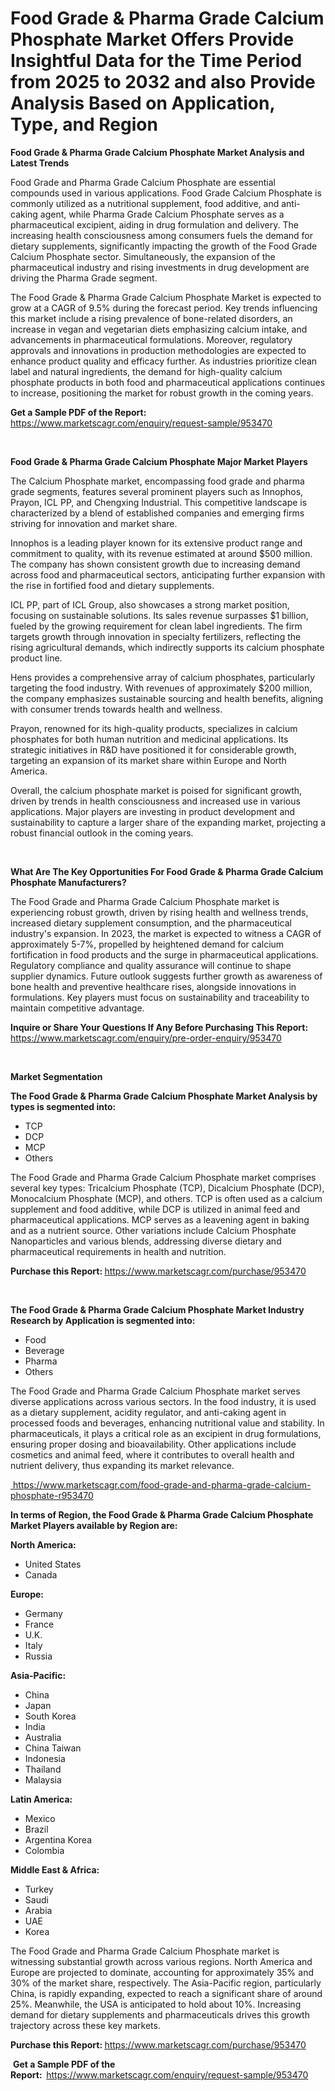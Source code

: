 <p><h1>Food Grade & Pharma Grade Calcium Phosphate Market Offers Provide Insightful Data for the Time Period from 2025 to 2032 and also Provide Analysis Based on Application, Type, and Region</h1></p><p><strong>Food Grade & Pharma Grade Calcium Phosphate Market Analysis and Latest Trends</strong></p>
<p><p>Food Grade and Pharma Grade Calcium Phosphate are essential compounds used in various applications. Food Grade Calcium Phosphate is commonly utilized as a nutritional supplement, food additive, and anti-caking agent, while Pharma Grade Calcium Phosphate serves as a pharmaceutical excipient, aiding in drug formulation and delivery. The increasing health consciousness among consumers fuels the demand for dietary supplements, significantly impacting the growth of the Food Grade Calcium Phosphate sector. Simultaneously, the expansion of the pharmaceutical industry and rising investments in drug development are driving the Pharma Grade segment.</p><p>The Food Grade & Pharma Grade Calcium Phosphate Market is expected to grow at a CAGR of 9.5% during the forecast period. Key trends influencing this market include a rising prevalence of bone-related disorders, an increase in vegan and vegetarian diets emphasizing calcium intake, and advancements in pharmaceutical formulations. Moreover, regulatory approvals and innovations in production methodologies are expected to enhance product quality and efficacy further. As industries prioritize clean label and natural ingredients, the demand for high-quality calcium phosphate products in both food and pharmaceutical applications continues to increase, positioning the market for robust growth in the coming years.</p></p>
<p><strong>Get a Sample PDF of the Report:&nbsp;</strong> <a href="https://www.marketscagr.com/enquiry/request-sample/953470?utm_campaign=2110&utm_medium=2&utm_source=Github&utm_content=ia&utm_term=18042025&utm_id=food-grade-pharma-grade-calcium-phosphate">https://www.marketscagr.com/enquiry/request-sample/953470</a></p>
<p>&nbsp;</p>
<p><strong>Food Grade & Pharma Grade Calcium Phosphate Major Market Players</strong></p>
<p><p>The Calcium Phosphate market, encompassing food grade and pharma grade segments, features several prominent players such as Innophos, Prayon, ICL PP, and Chengxing Industrial. This competitive landscape is characterized by a blend of established companies and emerging firms striving for innovation and market share. </p><p>Innophos is a leading player known for its extensive product range and commitment to quality, with its revenue estimated at around $500 million. The company has shown consistent growth due to increasing demand across food and pharmaceutical sectors, anticipating further expansion with the rise in fortified food and dietary supplements. </p><p>ICL PP, part of ICL Group, also showcases a strong market position, focusing on sustainable solutions. Its sales revenue surpasses $1 billion, fueled by the growing requirement for clean label ingredients. The firm targets growth through innovation in specialty fertilizers, reflecting the rising agricultural demands, which indirectly supports its calcium phosphate product line.</p><p>Hens provides a comprehensive array of calcium phosphates, particularly targeting the food industry. With revenues of approximately $200 million, the company emphasizes sustainable sourcing and health benefits, aligning with consumer trends towards health and wellness.</p><p>Prayon, renowned for its high-quality products, specializes in calcium phosphates for both human nutrition and medicinal applications. Its strategic initiatives in R&D have positioned it for considerable growth, targeting an expansion of its market share within Europe and North America.</p><p>Overall, the calcium phosphate market is poised for significant growth, driven by trends in health consciousness and increased use in various applications. Major players are investing in product development and sustainability to capture a larger share of the expanding market, projecting a robust financial outlook in the coming years.</p></p>
<p>&nbsp;</p>
<p><strong>What Are The Key Opportunities For Food Grade & Pharma Grade Calcium Phosphate Manufacturers?</strong></p>
<p><p>The Food Grade and Pharma Grade Calcium Phosphate market is experiencing robust growth, driven by rising health and wellness trends, increased dietary supplement consumption, and the pharmaceutical industry's expansion. In 2023, the market is expected to witness a CAGR of approximately 5-7%, propelled by heightened demand for calcium fortification in food products and the surge in pharmaceutical applications. Regulatory compliance and quality assurance will continue to shape supplier dynamics. Future outlook suggests further growth as awareness of bone health and preventive healthcare rises, alongside innovations in formulations. Key players must focus on sustainability and traceability to maintain competitive advantage.</p></p>
<p><strong>Inquire or Share Your Questions If Any Before Purchasing This Report:</strong> <a href="https://www.marketscagr.com/enquiry/pre-order-enquiry/953470?utm_campaign=2110&utm_medium=2&utm_source=Github&utm_content=ia&utm_term=18042025&utm_id=food-grade-pharma-grade-calcium-phosphate">https://www.marketscagr.com/enquiry/pre-order-enquiry/953470</a></p>
<p>&nbsp;</p>
<p><strong>Market Segmentation</strong></p>
<p><strong>The Food Grade & Pharma Grade Calcium Phosphate Market Analysis by types is segmented into:</strong></p>
<p><ul><li>TCP</li><li>DCP</li><li>MCP</li><li>Others</li></ul></p>
<p><p>The Food Grade and Pharma Grade Calcium Phosphate market comprises several key types: Tricalcium Phosphate (TCP), Dicalcium Phosphate (DCP), Monocalcium Phosphate (MCP), and others. TCP is often used as a calcium supplement and food additive, while DCP is utilized in animal feed and pharmaceutical applications. MCP serves as a leavening agent in baking and as a nutrient source. Other variations include Calcium Phosphate Nanoparticles and various blends, addressing diverse dietary and pharmaceutical requirements in health and nutrition.</p></p>
<p><strong>Purchase this Report:&nbsp;</strong><a href="https://www.marketscagr.com/purchase/953470?utm_campaign=2110&utm_medium=2&utm_source=Github&utm_content=ia&utm_term=18042025&utm_id=food-grade-pharma-grade-calcium-phosphate">https://www.marketscagr.com/purchase/953470</a></p>
<p>&nbsp;</p>
<p><strong>The Food Grade & Pharma Grade Calcium Phosphate Market Industry Research by Application is segmented into:</strong></p>
<p><ul><li>Food</li><li>Beverage</li><li>Pharma</li><li>Others</li></ul></p>
<p><p>The Food Grade and Pharma Grade Calcium Phosphate market serves diverse applications across various sectors. In the food industry, it is used as a dietary supplement, acidity regulator, and anti-caking agent in processed foods and beverages, enhancing nutritional value and stability. In pharmaceuticals, it plays a critical role as an excipient in drug formulations, ensuring proper dosing and bioavailability. Other applications include cosmetics and animal feed, where it contributes to overall health and nutrient delivery, thus expanding its market relevance.</p></p>
<p><a href="https://www.marketscagr.com/food-grade-and-pharma-grade-calcium-phosphate-r953470?utm_campaign=2110&utm_medium=2&utm_source=Github&utm_content=ia&utm_term=18042025&utm_id=food-grade-pharma-grade-calcium-phosphate">&nbsp;https://www.marketscagr.com/food-grade-and-pharma-grade-calcium-phosphate-r953470</a></p>
<p><strong>In terms of Region, the Food Grade & Pharma Grade Calcium Phosphate Market Players available by Region are:</strong></p>
<p>
    <p> <strong> North America: </strong>
        <ul>
            <li>United States</li>
            <li>Canada</li>
        </ul>
        </p> 
    <p> <strong> Europe: </strong>
        <ul>
            <li>Germany</li>
            <li>France</li>
            <li>U.K.</li>
            <li>Italy</li>
            <li>Russia</li>
        </ul>
        </p> 
    <p> <strong> Asia-Pacific: </strong>
        <ul>
            <li>China</li>
            <li>Japan</li>
            <li>South Korea</li>
            <li>India</li>
            <li>Australia</li>
            <li>China Taiwan</li>
            <li>Indonesia</li>
            <li>Thailand</li>
            <li>Malaysia</li>
        </ul>
        </p> 
    <p> <strong> Latin America: </strong>
        <ul>
            <li>Mexico</li>
            <li>Brazil</li>
            <li>Argentina Korea</li>
            <li>Colombia</li>
        </ul>
        </p> 
    <p> <strong> Middle East & Africa: </strong>
        <ul>
            <li>Turkey</li>
            <li>Saudi</li>
            <li>Arabia</li>
            <li>UAE</li>
            <li>Korea</li>
        </ul>
    </p>
    </p>
<p><p>The Food Grade and Pharma Grade Calcium Phosphate market is witnessing substantial growth across various regions. North America and Europe are projected to dominate, accounting for approximately 35% and 30% of the market share, respectively. The Asia-Pacific region, particularly China, is rapidly expanding, expected to reach a significant share of around 25%. Meanwhile, the USA is anticipated to hold about 10%. Increasing demand for dietary supplements and pharmaceuticals drives this growth trajectory across these key markets.</p></p>
<p><strong>Purchase this Report: </strong><a href="https://www.marketscagr.com/purchase/953470?utm_campaign=2110&utm_medium=2&utm_source=Github&utm_content=ia&utm_term=18042025&utm_id=food-grade-pharma-grade-calcium-phosphate">https://www.marketscagr.com/purchase/953470</a></p>
<p>&nbsp;<strong>Get a Sample PDF of the Report:&nbsp;&nbsp;</strong><a href="https://www.marketscagr.com/enquiry/request-sample/953470?utm_campaign=2110&utm_medium=2&utm_source=Github&utm_content=ia&utm_term=18042025&utm_id=food-grade-pharma-grade-calcium-phosphate">https://www.marketscagr.com/enquiry/request-sample/953470</a></p>
<p><strong></strong></p>
<p><p></p><p></p><p></p></p>